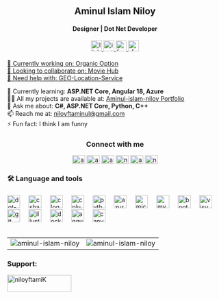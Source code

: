 <h2 align="center">Aminul Islam Niloy</h2>
<h4 align="center">Designer | Dot Net Developer</h4>

<div align="center">
  <a href="https://linkedin.com/in/aminul-islam-niloy-78ba98167" target="_blank">
    <img src="https://img.shields.io/static/v1?message=LinkedIn&logo=linkedin&label=&color=0077B5&logoColor=white&labelColor=&style=for-the-badge" height="25" alt="linkedin logo"  />
  </a>
  <a href="https://instagram.com/aminul_islam_122" target="_blank">
    <img src="https://img.shields.io/static/v1?message=Instagram&logo=instagram&label=&color=E4405F&logoColor=white&labelColor=&style=for-the-badge" height="25" alt="instagram logo"  />
  </a>
  <a href="https://fb.com/aminulislamniloy12" target="_blank">
    <img src="https://img.shields.io/static/v1?message=Facebook&logo=facebook&label=&color=1877F2&logoColor=white&labelColor=&style=for-the-badge" height="25" alt="facebook logo"  />
  </a>
  <a href="https://discord.gg/aminul5284" target="_blank">
    <img src="https://img.shields.io/static/v1?message=Discord&logo=discord&label=&color=7289DA&logoColor=white&labelColor=&style=for-the-badge" height="25" alt="discord logo"  />
  </a>
</div>

</br>
<a href="https://github.com/aminul-islam-niloy/Organic-Option.git">🔭 Currently working on: Organic Option</a><br/>
<a href="https://github.com/aminul-islam-niloy/Movie-Hub.git">👯 Looking to collaborate on: Movie Hub</a><br/>
<a href="https://github.com/aminul-islam-niloy/GEO-Location-Service.git">🤝 Need help with: GEO-Location-Service</a>

 🌱 Currently learning: <strong>ASP.NET Core, Angular 18, Azure</strong><br/>
 👨‍💻 All my projects are available at: <a href="https://aminul-islam-niloy.github.io/My-Portfolio/">Aminul-islam-niloy Portfolio</a><br/>
💬 Ask me about: <strong>C#, ASP.NET Core, Python, C++</strong><br/>
📫 Reach me at: <a href="mailto:niloyftaminul@gmail.com">niloyftaminul@gmail.com</a><br/>
⚡ Fun fact: I think I am funny
  

  <h3 align="center">Connect with me</h3>
  <p align="center">
    <a href="https://dev.to/aminulislamniloy" target="blank"><img align="center" src="https://raw.githubusercontent.com/rahuldkjain/github-profile-readme-generator/master/src/images/icons/Social/devto.svg" alt="aminulislamniloy" height="20" width="30" /></a>
    <a href="https://twitter.com/aminulislamnil7" target="blank"><img align="center" src="https://raw.githubusercontent.com/rahuldkjain/github-profile-readme-generator/master/src/images/icons/Social/twitter.svg" alt="aminulislamnil7" height="20" width="30" /></a>
    <a href="https://stackoverflow.com/users/aminul-islam-niloy" target="blank"><img align="center" src="https://raw.githubusercontent.com/rahuldkjain/github-profile-readme-generator/master/src/images/icons/Social/stack-overflow.svg" alt="aminul-islam-niloy" height="20" width="30" /></a>
    <a href="https://dribbble.com/niloyftaminul" target="blank"><img align="center" src="https://raw.githubusercontent.com/rahuldkjain/github-profile-readme-generator/master/src/images/icons/Social/dribbble.svg" alt="niloyftaminul" height="20" width="30" /></a>
    <a href="https://codeforces.com/profile/aminulislam122" target="blank"><img align="center" src="https://raw.githubusercontent.com/rahuldkjain/github-profile-readme-generator/master/src/images/icons/Social/codeforces.svg" alt="aminulislam122" height="20" width="30" /></a>
    <a href="https://www.leetcode.com/niloyftaminul" target="blank"><img align="center" src="https://raw.githubusercontent.com/rahuldkjain/github-profile-readme-generator/master/src/images/icons/Social/leet-code.svg" alt="niloyftaminul" height="20" width="30" /></a>
  </p>
</hr>

###

<h3 align="left">🛠 Language and tools</h3>

###

<div align="left">
  <img src="https://cdn.jsdelivr.net/gh/devicons/devicon/icons/dot-net/dot-net-plain-wordmark.svg" height="30" alt="dot-net logo"  />
  <img width="12" />
  <img src="https://cdn.jsdelivr.net/gh/devicons/devicon/icons/csharp/csharp-original.svg" height="30" alt="csharp logo"  />
  <img width="12" />
  <img src="https://cdn.jsdelivr.net/gh/devicons/devicon/icons/c/c-original.svg" height="30" alt="c logo"  />
  <img width="12" />
  <img src="https://cdn.jsdelivr.net/gh/devicons/devicon/icons/cplusplus/cplusplus-original.svg" height="30" alt="cplusplus logo"  />
  <img width="12" />
  <img src="https://cdn.jsdelivr.net/gh/devicons/devicon/icons/python/python-original.svg" height="30" alt="python logo"  />
  <img width="12" />
  <img src="https://cdn.jsdelivr.net/gh/devicons/devicon/icons/azure/azure-original.svg" height="30" alt="azure logo"  />
  <img width="12" />
  <img src="https://cdn.jsdelivr.net/gh/devicons/devicon/icons/microsoftsqlserver/microsoftsqlserver-plain.svg" height="30" alt="microsoftsqlserver logo"  />
  <img width="12" />
  <img src="https://cdn.jsdelivr.net/gh/devicons/devicon/icons/mysql/mysql-original.svg" height="30" alt="mysql logo"  />
  <img width="12" />
  <img src="https://cdn.jsdelivr.net/gh/devicons/devicon/icons/bootstrap/bootstrap-original.svg" height="30" alt="bootstrap logo"  />
  <img width="12" />
  <img src="https://cdn.jsdelivr.net/gh/devicons/devicon/icons/visualstudio/visualstudio-plain.svg" height="30" alt="visualstudio logo"  />
  <img width="12" />
  <img src="https://cdn.jsdelivr.net/gh/devicons/devicon/icons/git/git-original.svg" height="30" alt="git logo"  />
  <img width="12" />
  <img src="https://cdn.jsdelivr.net/gh/devicons/devicon/icons/illustrator/illustrator-plain.svg" height="30" alt="illustrator logo"  />
  <img width="12" />
  <img src="https://cdn.jsdelivr.net/gh/devicons/devicon/icons/docker/docker-original.svg" height="30" alt="docker logo" />
<img width="12" />
<img src="https://cdn.jsdelivr.net/gh/devicons/devicon/icons/angularjs/angularjs-original.svg" height="30" alt="angular logo" />
  <img width="12" />
  <img src="https://cdn.jsdelivr.net/gh/devicons/devicon/icons/canva/canva-original.svg" height="30" alt="canva logo"  />
</div>
 
</br>
<table>
  <tr>
    <td>
      <img align="center" src="https://github-readme-stats.vercel.app/api?username=aminul-islam-niloy&show_icons=true&locale=en" alt="aminul-islam-niloy" />
    </td>
    <td>
      <img align="center" src="https://github-readme-streak-stats.herokuapp.com/?user=aminul-islam-niloy&" alt="aminul-islam-niloy" />
    </td>
  </tr>
</table>


<h3 align="left">Support:</h3>  <p><a href="https://www.buymeacoffee.com/niloyftamiK"> <img align="center" src="https://cdn.buymeacoffee.com/buttons/v2/default-yellow.png" height="40" width="150" alt="niloyftamiK" /></a></p><br><br>






